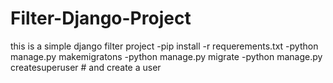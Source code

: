 # Filter-Django-Project
this is a simple django filter project
-pip install -r requerements.txt
-python manage.py makemigratons
-python manage.py migrate
-python manage.py createsuperuser # and create a user
